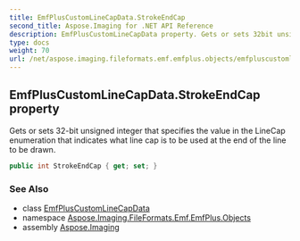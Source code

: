 ```yaml
---
title: EmfPlusCustomLineCapData.StrokeEndCap
second_title: Aspose.Imaging for .NET API Reference
description: EmfPlusCustomLineCapData property. Gets or sets 32bit unsigned integer that specifies the value in the LineCap enumeration that indicates what line cap is to be used at the end of the line to be drawn
type: docs
weight: 70
url: /net/aspose.imaging.fileformats.emf.emfplus.objects/emfpluscustomlinecapdata/strokeendcap/
---
```

## EmfPlusCustomLineCapData.StrokeEndCap property

Gets or sets 32-bit unsigned integer that specifies the value in the LineCap enumeration that indicates what line cap is to be used at the end of the line to be drawn.

```csharp
public int StrokeEndCap { get; set; }
```

### See Also

* class [EmfPlusCustomLineCapData](../)
* namespace [Aspose.Imaging.FileFormats.Emf.EmfPlus.Objects](../../emfpluscustomlinecapdata/)
* assembly [Aspose.Imaging](../../../)


